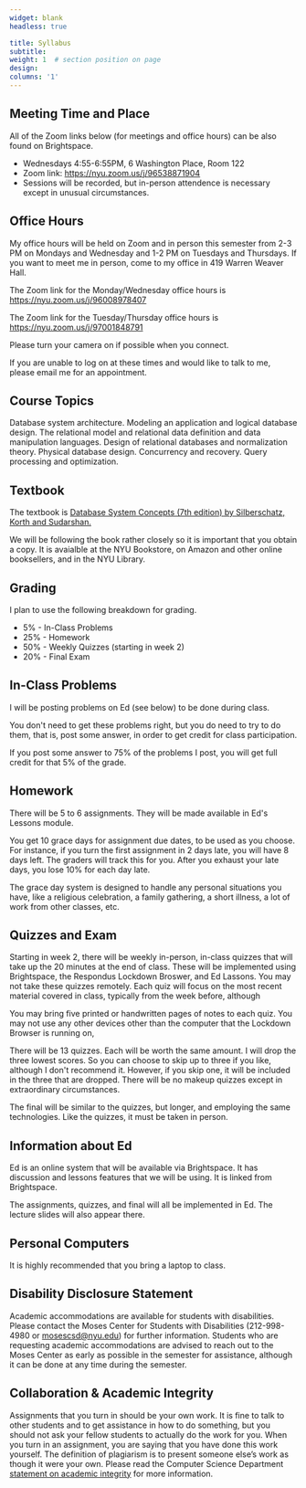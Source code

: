 ```yaml
---
widget: blank
headless: true

title: Syllabus
subtitle:
weight: 1  # section position on page
design:
columns: '1'
---
```

## Meeting Time and Place

All of the Zoom links below (for meetings and office hours) can be also found on Brightspace.

- Wednesdays 4:55-6:55PM, 6 Washington Place, Room 122
- Zoom link: https://nyu.zoom.us/j/96538871904
- Sessions will be recorded, but in-person attendence is necessary except in unusual circumstances.

## Office Hours
My office hours will be held on Zoom and in person this semester from 2-3 PM on Mondays and Wednesday and 1-2 PM on Tuesdays and Thursdays. If you want to meet me in person, come to my office in 419 Warren Weaver Hall.

The Zoom link for the Monday/Wednesday office hours is https://nyu.zoom.us/j/96008978407

The Zoom link for the Tuesday/Thursday office hours is https://nyu.zoom.us/j/97001848791

Please turn your camera on if possible when you connect.

If you are unable to log on at these times and would like to talk to me, please email me for an appointment.


## Course Topics

Database system architecture. Modeling an application and logical database design. The relational model and relational data definition and data manipulation languages. Design of relational databases and normalization theory. Physical database design. Concurrency and recovery. Query processing and optimization.

## Textbook

The textbook is [Database System Concepts (7th edition) by Silberschatz, Korth and Sudarshan.](https://codex.cs.yale.edu/avi/db-book/)

We will be following the book rather closely so it is important that you obtain a copy. It is avaialble at the NYU 
Bookstore, on Amazon and other online booksellers, and in the NYU Library.

## Grading
I plan to use the following breakdown for grading.

* 5% - In-Class Problems
* 25% - Homework
* 50% - Weekly Quizzes (starting in week 2)
* 20% - Final Exam

## In-Class Problems

I will be posting problems on Ed (see below) to be done during class.

You don't need to get these problems right, but you do need to try to do them, that is, post some answer, in order to get credit for class participation.

If you post some answer to 75% of the problems I post, you will get full
credit for that 5% of the grade.

## Homework

There will be 5 to 6 assignments. They will be made available in Ed's Lessons module.

You get 10 grace days for assignment due dates, to be used as you choose. For instance, if you turn the first assignment in 2 days late, you will have 8 days left. The graders will track this for you. After you exhaust your late days, you lose 10% for each day late.

The grace day system is designed to handle any personal situations you have, like a religious celebration, a family gathering, a short illness, a lot of work from other classes, etc.

## Quizzes and Exam

Starting in week 2, there will be weekly in-person, in-class quizzes that will take up the 20 minutes at the end of class. These will be implemented using Brightspace, the Respondus Lockdown Broswer, and Ed Lassons. You may not take these quizzes remotely. Each quiz will focus on the most recent material covered in class, typically from the week before, although

You may bring five printed or handwritten pages of notes to each quiz. You may not use any other devices other
than the computer that the Lockdown Browser is running on,

There will be 13 quizzes. Each will be worth the same amount.  I will drop the three lowest scores. So you can choose to skip up to three if you like, although I don't recommend it. However, if you skip one, it will be included in the three that are dropped. There will be no makeup quizzes except in extraordinary circumstances.

The final will be similar to the quizzes, but longer, and employing the same technologies. Like the quizzes,
it must be taken in person.

## Information about Ed

Ed is an online system that will be available via Brightspace. It has discussion and lessons features that 
we will be using. It is linked from Brightspace.

The assignments, quizzes, and final will all be implemented in Ed. The lecture slides will also appear there.

## Personal Computers

It is highly recommended that you bring a laptop to class. 

## Disability Disclosure Statement
Academic accommodations are available for students with disabilities. Please contact the Moses Center for Students with Disabilities (212-998-4980 or mosescsd@nyu.edu) for further information. Students who are requesting academic accommodations are advised to reach out to the Moses Center as early as possible in the semester for assistance, although it can be done at any time during the semester.

## Collaboration & Academic Integrity
Assignments that you turn in should be your own work. It is fine to talk to other students and to get assistance in how to do something, but you should not ask your fellow students to actually do the work for you. When you turn in an assignment, you are saying that you have done this work yourself. The definition of plagiarism is to present someone else’s work as though it were your own. Please read the Computer Science Department [statement on academic integrity](https://cs.nyu.edu/home/undergrad/policy.html) for more information.
